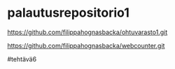 # palautusrepositorio1

https://github.com/filippahognasbacka/ohtuvarasto1.git 

https://github.com/filippahognasbacka/webcounter.git

#tehtävä6
